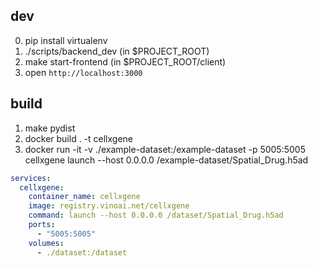 ## dev

<!-- 1. make build-for-server-dev
2. cellxgene launch ./example-dataset/Spatial_Drug.h5ad -->

0. pip install virtualenv
1. ./scripts/backend_dev (in $PROJECT_ROOT)
2. make start-frontend (in $PROJECT_ROOT/client)
3. open `http://localhost:3000`

## build

1. make pydist
2. docker build . -t cellxgene
3. docker run -it -v ./example-dataset:/example-dataset -p 5005:5005 cellxgene launch --host 0.0.0.0 /example-dataset/Spatial_Drug.h5ad

```yaml
services:
  cellxgene:
    container_name: cellxgene
    image: registry.vinoai.net/cellxgene
    command: launch --host 0.0.0.0 /dataset/Spatial_Drug.h5ad
    ports:
      - "5005:5005"
    volumes:
      - ./dataset:/dataset
```
